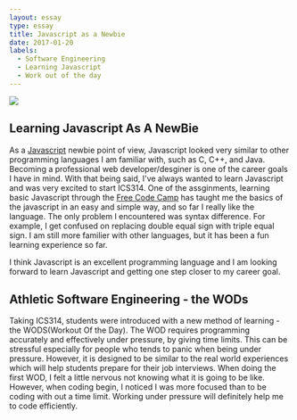 ```yaml
---
layout: essay
type: essay
title: Javascript as a Newbie
date: 2017-01-20
labels:
  - Software Engineering
  - Learning Javascript
  - Work out of the day
---
```


<img class="javascript" src="http://www.javatpoint.com/images/javascript/javascript_logo.png">

## Learning Javascript As A NewBie

As a [Javascript](https://www.javascript.com/) newbie point of view, Javascript looked very similar to other programming languages I am familiar with, such as C, C++, and Java. Becoming a professional web developer/desginer is one of the career goals I have in mind. With that being said, I've always wanted to learn Javascript and was very excited to start ICS314. One of the assginments, learning basic Javascript through the [Free Code Camp](https://www.freecodecamp.com/) has taught me the basics of the javascript in an easy and simple way, and so far I really like the language. The only problem I encountered was syntax difference. For example, I get confused on replacing double equal sign with triple equal sign. I am still more familier with other languages, but it has been a fun learning experience so far.

I think Javascript is an excellent programming language and I am looking forward to learn Javascript and getting one step closer to my career goal.


## Athletic Software Engineering - the WODs

Taking ICS314, students were introduced with a new method of learning - the WODS(Workout Of the Day). The WOD requires programming accurately and effectively under pressure, by giving time limits. This can be stressful especially for people who tends to panic when being under pressure. However, it is designed to be similar to the real world experiences which will help students prepare for their job interviews. When doing the first WOD, I felt a little nervous not knowing what it is going to be like. However, when coding begin, I noticed I was more focused than to be coding with out a time limit. Working under pressure will definitely help me to code efficiently.

